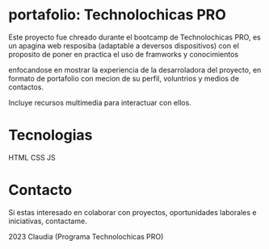 # portafolio: Technolochicas PRO

Este proyecto fue chreado durante el bootcamp de Technolochicas PRO, es un apagina web resposiba (adaptable a deversos dispositivos) con el proposito de poner en practica el uso de framworks y conocimientos

enfocandose en mostrar la experiencia de la desarroladora del proyecto, en formato de portafolio con mecion de su perfil, voluntrios y medios de contactos.

Incluye recursos multimedia para interactuar con ellos.

# Tecnologias
HTML
CSS
JS

# Contacto

Si estas interesado en colaborar con proyectos, oportunidades laborales e iniciativas, contactame.

2023 Claudia (Programa Technolochicas PRO)